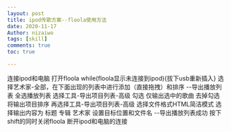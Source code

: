 ```yaml
---
layout: post
title: ipod传歌方案--floola使用方法
date: 2020-11-17
Author: nizaiwo 
tags: [skill]
comments: true
toc: true

---
```


连接ipod和电脑
打开floola
while(floola显示未连接到ipod){拔下usb重新插入}
选择艺术家-全部，在下面出现的列表中进行添加（直接拖拽）和排序
--导出播放列表
    全选播放列表
    选择工具-导出项目列表-高级
    勾选 仅输出选中的歌曲
    去掉勾选 将输出项目排序
    再选择工具-导出项目列表-高级
    选择文件格式HTML简洁模式
    选择输出内容为 标题 专辑 艺术家
    设置目标位置和文件名
--导出播放列表成功
按下shift的同时关闭floola
断开ipod和电脑的连接
